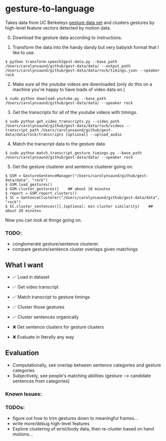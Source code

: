 # gesture-to-language

Takes data from UC Berkeleys [gesture data set](http://people.eecs.berkeley.edu/~shiry/speech2gesture/) and clusters gestures by high-level feature vectors detected by motion data. 

0. Download the gesture data according to instructions. 

1. Transform the data into the handy dandy but very babyish format that I like to use. 
```
$ python transform-speech2gest-data.py --base_path /Users/carolynsaund/github/gest-data/data/ --output_path /Users/carolynsaund/github/gest-data/data/rock/timings.json --speaker rock
```
2. Make sure all the youtube videos are downloaded (only do this on a machine you're happy to have loads of video data on.)
```
$ sudo python download-youtube.py --base_path /Users/carolynsaund/github/gest-data/data/ --speaker rock
```
3. Get the transcripts for all of the youtube videos with timings.
```
$ sudo python get_video_transcripts.py --video_path /Users/carolynsaund/github/gest-data/data/rock/videos --transcript_path /Users/carolynsaund/github/gest-data/data/rock/transcripts [optional] --upload_audio
```
4. Match the transcript data to the gesture data
```
$ sudo python match_transcript_gesture_timings.py --base_path /Users/carolynsaund/github/gest-data/data/ --speaker rock
```
5. Get the gesture clusterer and sentence clusterer going on.
```
$ GSM = GestureSentenceManager("/Users/carolynsaund/github/gest-data/data", "rock")
$ GSM.load_gestures()
$ GSM.cluster_gestures()    ## about 10 minutes
$ report = GSM.report_clusters()
$ SC = SentenceClusterer("/Users/carolynsaund/github/gest-data/data", "rock")   
$ SC.cluster_sentences([],[optional: min cluster similarity)    ## about 20 minutes
```
Now you can look at things going on.

### TODO: 
- conglomerate gesture/sentence clusterer. 
- compare gesture/sentence cluster overlaps given matchings


## What I want
* :white_check_mark: Load in dataset

* :white_check_mark: Get video transcript

* :white_check_mark: Match transcript to gesture timings

* :white_check_mark: Cluster those gestures

* :white_check_mark: Cluster sentences organically

* :x: Get sentence clusters for gesture clusters

* :x: Evaluate in literally any way


## Evaluation
* Computationally, see overlap between sentence categories and gesture categories
* Subjectively, see people's matching abilities (gesture --> candidate sentences from categories)

### Known Issues:


### TODOs:
- figure out how to trim gestures down to meaningful frames...
- write more/debug high-level features
- Explore clustering of wrist/body data, then re-cluster based on hand motions...

